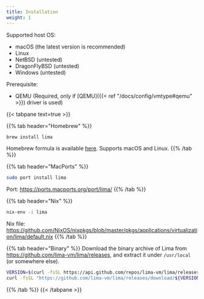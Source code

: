 ```yaml
---
title: Installation
weight: 1
---
```

Supported host OS:
- macOS (the latest version is recommended)
- Linux
- NetBSD (untested)
- DragonFlyBSD (untested)
- Windows (untested)

Prerequisite:
- QEMU (Required, only if [QEMU]({{< ref "/docs/config/vmtype#qemu" >}}) driver is used)

{{< tabpane text=true >}}

{{% tab header="Homebrew" %}}
```bash
brew install lima
```

Homebrew formula is available [here](https://github.com/Homebrew/homebrew-core/blob/master/Formula/l/lima.rb).
Supports macOS and Linux.
{{% /tab %}}

{{% tab header="MacPorts" %}}
```bash
sudo port install lima
```

Port: <https://ports.macports.org/port/lima/>
{{% /tab %}}

{{% tab header="Nix" %}}
```bash
nix-env -i lima
```

Nix file: <https://github.com/NixOS/nixpkgs/blob/master/pkgs/applications/virtualization/lima/default.nix>
{{% /tab %}}

{{% tab header="Binary" %}}
Download the binary archive of Lima from <https://github.com/lima-vm/lima/releases>, 
and extract it under `/usr/local` (or somewhere else). 

```bash
VERSION=$(curl -fsSL https://api.github.com/repos/lima-vm/lima/releases/latest | jq -r .tag_name)
curl -fsSL "https://github.com/lima-vm/lima/releases/download/${VERSION}/lima-${VERSION:1}-$(uname -s)-$(uname -m).tar.gz" | tar Cxzvm /usr/local
```
{{% /tab %}}
{{< /tabpane >}}
